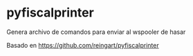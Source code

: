 # pyfiscalprinter
Genera archivo de comandos para enviar al wspooler de hasar

Basado en https://github.com/reingart/pyfiscalprinter
